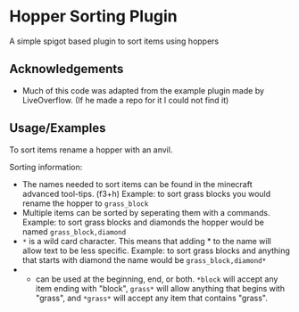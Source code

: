 
# Hopper Sorting Plugin
A simple spigot based plugin to sort items using hoppers


## Acknowledgements

 - Much of this code was adapted from the example plugin made by LiveOverflow. 
    (If he made a repo for it I could not find it)

## Usage/Examples
To sort items rename a hopper with an anvil.

Sorting information:
- The names needed to sort items can be found in the minecraft advanced tool-tips. (f3+h)
    Example: to sort grass blocks you would rename the hopper to `grass_block`
-  Multiple items can be sorted by seperating them with a commands.
    Example: to sort grass blocks and diamonds the hopper would be named `grass_block,diamond` 
- `*` is a wild card character. This means that adding * to the name will allow text to be less specific.
    Example: to sort grass blocks and anything that starts with diamond the name would be `grass_block,diamond*`
- * can be used at the beginning, end, or both. `*block` will accept any item ending with "block", `grass*` will allow anything that begins with "grass", and `*grass*` will accept any item that contains "grass".

